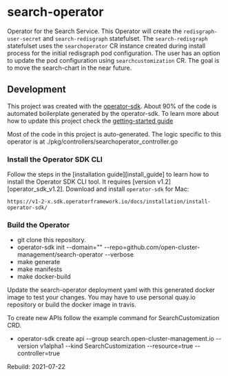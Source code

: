 # search-operator
Operator for the Search Service.
This Operator will create the `redisgraph-user-secret` and `search-redisgraph` statefulset. The `search-redisgraph` statefulset uses the `searchoperator` CR instance created during install process for the initial redisgraph pod configuration. The user has an option to update the pod configuration using `searchcustomization` CR.  The goal is to move the search-chart in the near future.

## Development

This project was created with the [operator-sdk](https://v1-2-x.sdk.operatorframework.io/docs/).  About 90% of the code is automated boilerplate generated by the operator-sdk.
To learn more about how to update this project check the [getting-started guide](https://v1-2-x.sdk.operatorframework.io/docs/)

Most of the code in this project is auto-generated.  The logic specific to this operator is at ./pkg/controllers/searchoperator_controller.go

### Install the Operator SDK CLI

Follow the steps in the [installation guide][install_guide] to learn how to install the Operator SDK CLI tool. It requires [version v1.2][operator_sdk_v1.2].
Download and install `operator-sdk` for Mac:
```
https://v1-2-x.sdk.operatorframework.io/docs/installation/install-operator-sdk/
```

### Build the Operator

- git clone this repository.
- operator-sdk init --domain="" --repo=github.com/open-cluster-management/search-operator   --verbose
- make generate
- make manifests
- make docker-build

Update the search-operator deployment yaml with this generated docker image to test your changes. You may have to use personal quay.io repository or build the docker image in travis. 

To create new APIs follow the example command for SearchCustomization CRD.
- operator-sdk create api --group search.open-cluster-management.io  --version v1alpha1 --kind SearchCustomization --resource=true --controller=true

Rebuild: 2021-07-22
